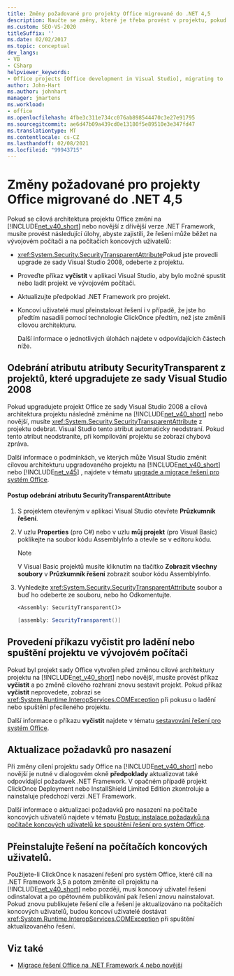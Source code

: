 ```yaml
---
title: Změny požadované pro projekty Office migrované do .NET 4,5
description: Naučte se změny, které je třeba provést v projektu, pokud se cílová architektura změní na .NET Framework 4 nebo novější ze starší verze .NET Framework.
ms.custom: SEO-VS-2020
titleSuffix: ''
ms.date: 02/02/2017
ms.topic: conceptual
dev_langs:
- VB
- CSharp
helpviewer_keywords:
- Office projects [Office development in Visual Studio], migrating to .NET Framework 4
author: John-Hart
ms.author: johnhart
manager: jmartens
ms.workload:
- office
ms.openlocfilehash: 4fbe3c311e734cc076ab898544470c3e27e91795
ms.sourcegitcommit: ae6d47b09a439cd0e13180f5e89510e3e347fd47
ms.translationtype: MT
ms.contentlocale: cs-CZ
ms.lasthandoff: 02/08/2021
ms.locfileid: "99943715"
---
```

# <a name="changes-required-for-office-projects-migrated-to-net-45"></a>Změny požadované pro projekty Office migrované do .NET 4,5

  Pokud se cílová architektura projektu Office změní na [!INCLUDE[net_v40_short](../sharepoint/includes/net-v40-short-md.md)] nebo novější z dřívější verze .NET Framework, musíte provést následující úlohy, abyste zajistili, že řešení může běžet na vývojovém počítači a na počítačích koncových uživatelů:

- <xref:System.Security.SecurityTransparentAttribute>Pokud jste provedli upgrade ze sady Visual Studio 2008, odeberte z projektu.

- Proveďte příkaz **vyčistit** v aplikaci Visual Studio, aby bylo možné spustit nebo ladit projekt ve vývojovém počítači.

- Aktualizujte předpoklad .NET Framework pro projekt.

- Koncoví uživatelé musí přeinstalovat řešení i v případě, že jste ho předtím nasadili pomocí technologie ClickOnce předtím, než jste změnili cílovou architekturu.

  Další informace o jednotlivých úlohách najdete v odpovídajících částech níže.

## <a name="remove-the-securitytransparent-attribute-from-projects-that-you-upgrade-from-visual-studio-2008"></a>Odebrání atributu atributy SecurityTransparent z projektů, které upgradujete ze sady Visual Studio 2008
 Pokud upgradujete projekt Office ze sady Visual Studio 2008 a cílová architektura projektu následně změníme na [!INCLUDE[net_v40_short](../sharepoint/includes/net-v40-short-md.md)] nebo novější, musíte <xref:System.Security.SecurityTransparentAttribute> z projektu odebrat. Visual Studio tento atribut automaticky neodstraní. Pokud tento atribut neodstraníte, při kompilování projektu se zobrazí chybová zpráva.

 Další informace o podmínkách, ve kterých může Visual Studio změnit cílovou architekturu upgradovaného projektu na [!INCLUDE[net_v40_short](../sharepoint/includes/net-v40-short-md.md)] nebo [!INCLUDE[net_v45](../vsto/includes/net-v45-md.md)] , najdete v tématu [upgrade a migrace řešení pro systém Office](../vsto/upgrading-and-migrating-office-solutions.md).

#### <a name="to-remove-the-securitytransparentattribute"></a>Postup odebrání atributu SecurityTransparentAttribute

1. S projektem otevřeným v aplikaci Visual Studio otevřete **Průzkumník řešení**.

2. V uzlu **Properties** (pro C#) nebo v uzlu **můj projekt** (pro Visual Basic) poklikejte na soubor kódu AssemblyInfo a otevře se v editoru kódu.

    > [!NOTE]
    > V Visual Basic projektů musíte kliknutím na tlačítko **Zobrazit všechny soubory** v **Průzkumník řešení** zobrazit soubor kódu AssemblyInfo.

3. Vyhledejte <xref:System.Security.SecurityTransparentAttribute> soubor a buď ho odeberte ze souboru, nebo ho Odkomentujte.

    ```vb
    <Assembly: SecurityTransparent()>
    ```

    ```csharp
    [assembly: SecurityTransparent()]
    ```

## <a name="perform-the-clean-command-to-debug-or-run-a-project-on-the-development-computer"></a>Provedení příkazu vyčistit pro ladění nebo spuštění projektu ve vývojovém počítači
 Pokud byl projekt sady Office vytvořen před změnou cílové architektury projektu na [!INCLUDE[net_v40_short](../sharepoint/includes/net-v40-short-md.md)] nebo novější, musíte provést příkaz **vyčistit** a po změně cílového rozhraní znovu sestavit projekt. Pokud příkaz **vyčistit** neprovedete, zobrazí se <xref:System.Runtime.InteropServices.COMException> při pokusu o ladění nebo spuštění přecíleného projektu.

 Další informace o příkazu **vyčistit** najdete v tématu [sestavování řešení pro systém Office](../vsto/building-office-solutions.md).

## <a name="update-the-prerequisites-for-deployment"></a>Aktualizace požadavků pro nasazení
 Při změny cílení projektu sady Office na [!INCLUDE[net_v40_short](../sharepoint/includes/net-v40-short-md.md)] nebo novější je nutné v dialogovém okně **předpoklady** aktualizovat také odpovídající požadavek .NET Framework. V opačném případě projekt ClickOnce Deployment nebo InstallShield Limited Edition zkontroluje a nainstaluje předchozí verzi .NET Framework.

 Další informace o aktualizaci požadavků pro nasazení na počítače koncových uživatelů najdete v tématu [Postup: instalace požadavků na počítače koncových uživatelů ke spouštění řešení pro systém Office](/previous-versions/bb608608(v=vs.110)).

## <a name="reinstall-solutions-on-end-user-computers"></a>Přeinstalujte řešení na počítačích koncových uživatelů.
 Použijete-li ClickOnce k nasazení řešení pro systém Office, které cílí na .NET Framework 3,5 a potom změníte cíl projektu na [!INCLUDE[net_v40_short](../sharepoint/includes/net-v40-short-md.md)] nebo později, musí koncový uživatel řešení odinstalovat a po opětovném publikování pak řešení znovu nainstalovat. Pokud znovu publikujete řešení cíle a řešení je aktualizováno na počítačích koncových uživatelů, budou koncoví uživatelé dostávat <xref:System.Runtime.InteropServices.COMException> při spuštění aktualizovaného řešení.

## <a name="see-also"></a>Viz také
- [Migrace řešení Office na .NET Framework 4 nebo novější](../vsto/migrating-office-solutions-to-the-dotnet-framework-4-or-later.md)